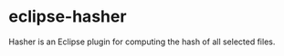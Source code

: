 eclipse-hasher
==============

Hasher is an Eclipse plugin for computing the hash of all selected files.

